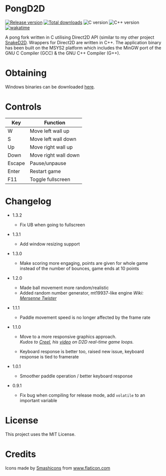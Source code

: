 # PongD2D

[![Release version](https://img.shields.io/github/v/release/makuke1234/PongD2D?display_name=release&include_prereleases)](https://github.com/makuke1234/PongD2D/releases/latest)
[![Total downloads](https://img.shields.io/github/downloads/makuke1234/PongD2D/total)](https://github.com/makuke1234/PongD2D/releases)
![C version](https://img.shields.io/badge/version-C20-blue.svg)
![C++ version](https://img.shields.io/badge/version-C++20-blue.svg)
[![wakatime](https://wakatime.com/badge/github/makuke1234/PongD2D.svg)](https://wakatime.com/badge/github/makuke1234/PongD2D)

A pong fork written in C utilising Direct2D API (similar to my other project [SnakeD2D](https://github.com/makuke1234/SnakeD2D). Wrappers for Direct2D are written in C++. The application binary has been built on the MSYS2 platform which includes the MinGW port of the GNU C Compiler (GCC) & the GNU C++ Compiler (G++).


# Obtaining

Windows binaries can be downloaded [here](https://github.com/makuke1234/PongD2D/releases).


# Controls

| Key    | Function             |
|--------|----------------------|
| W      | Move left wall up    |
| S      | Move left wall down  |
| Up     | Move right wall up   |
| Down   | Move right wall down |
| Escape | Pause/unpause        |
| Enter  | Restart game         |
| F11    | Toggle fullscreen    |


# Changelog

* 1.3.2
	* Fix UB when going to fullscreen

* 1.3.1
	* Add window resizing support

* 1.3.0
	* Make scoring more engaging, points are given for whole game instead of the number
	of bounces, game ends at 10 points

* 1.2.0
	* Made ball movement more random/realistic
	* Added random number generator, mt19937-like engine
	*Wiki: [Mersenne Twister](https://en.wikipedia.org/wiki/Mersenne_Twister)*

* 1.1.1
	* Paddle movement speed is no longer affected by the frame rate

* 1.1.0
	* Move to a more responsive graphics approach.<br>
	*Kudos to [Creel](https://www.youtube.com/channel/UCq7dxy_qYNEBcHqQVCbc20w), his [video](https://www.youtube.com/watch?v=Rv0esscpAcQ) on D2D real-time game loops.*

	* Keyboard response is better too, raised new issue, keyboard response is tied to framerate

* 1.0.1
	* Smoother paddle operation / better keyboard response

* 0.9.1
	* Fix bug when compiling for release mode, add `volatile` to an important variable


# License

This project uses the MIT License.


# Credits

<div>Icons made by <a href="https://www.flaticon.com/authors/smashicons" title="Smashicons">Smashicons</a> from <a href="https://www.flaticon.com/" title="Flaticon">www.flaticon.com</a></div>

